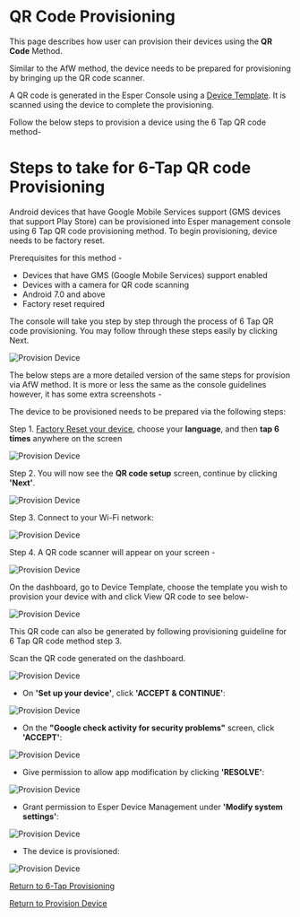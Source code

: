 # QR Code Provisioning

This page describes how user can provision their devices using the **QR Code** Method.

Similar to the AfW method, the device needs to be prepared for provisioning by bringing up the QR code scanner.

A QR code is generated in the Esper Console using a [Device Template](../../device-template/index.md). It is scanned using the device to complete the provisioning.

Follow the below steps to provision a device using the 6 Tap QR code method-

# Steps to take for 6-Tap QR code Provisioning

Android devices that have Google Mobile Services support (GMS devices that support Play Store) can be provisioned into Esper management console using 6 Tap QR code provisioning method. To begin provisioning, device needs to be factory reset. <br> 

Prerequisites for this method - 

- Devices that have GMS (Google Mobile Services) support enabled
- Devices with a camera for QR code scanning
- Android 7.0 and above
- Factory reset required

The console will take you step by step through the process of 6 Tap QR code provisioning. You may follow through these steps easily by clicking Next.

![Provision Device](../../../assets/provisioning/console2.png)

The below steps are a more detailed version of the same steps for provision via AfW method. It is more or less the same as the console guidelines however, it has some extra screenshots - 

The device to be provisioned needs to be prepared via the following steps:

Step 1. [Factory Reset your device](../howtofactoryreset.md), choose your **language**, and then **tap 6 times** anywhere on the screen

![Provision Device](../../../assets/OLD_DASHBOARD/1_ProD.png)

Step 2. You will now see the **QR code setup** screen, continue by clicking **'Next'**.

![Provision Device](../../../assets/provisioning/qrcode1.png)

Step 3. Connect to your Wi-Fi network:

![Provision Device](../../../assets/OLD_DASHBOARD/3_PD.png)

Step 4. A QR code scanner will appear on your screen -

![Provision Device](../../../assets/OLD_DASHBOARD/13_PD.png)

On the dashboard, go to Device Template, choose the template you wish to provision your device with and click View QR code to see below-

![Provision Device](../../../assets/OLD_DASHBOARD/19_DT.png)

This QR code can also be generated by following provisioning guideline for 6 Tap QR code method step 3.

Scan the QR code generated on the dashboard.

![Provision Device](../../../assets/OLD_DASHBOARD/13.1_PD.png)

* On **'Set up your device'**, click **'ACCEPT & CONTINUE'**:

![Provision Device](../../../assets/OLD_DASHBOARD/12_PD.png)

* On the **"Google check activity for security problems"** screen, click **'ACCEPT'**:

![Provision Device](../../../assets/OLD_DASHBOARD/14.1_PD.png)

* Give permission to allow app modification by clicking **'RESOLVE'**:

![Provision Device](../../../assets/OLD_DASHBOARD/16_PD.png)

* Grant permission to Esper Device Management under **'Modify system settings'**:

![Provision Device](../../../assets/OLD_DASHBOARD/18_PD.png)

* The device is provisioned:

![Provision Device](../../../assets/OLD_DASHBOARD/100.png)

[Return to 6-Tap Provisioning](../index.md)



[Return to Provision Device](../index.md)
